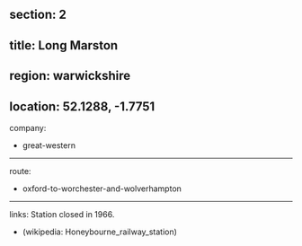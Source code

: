 section: 2
----
title: Long Marston
----
region: warwickshire
----
location: 52.1288, -1.7751
----
company:
- great-western
----
route:
- oxford-to-worchester-and-wolverhampton
----
links:
Station closed in 1966.
- (wikipedia: Honeybourne_railway_station)
